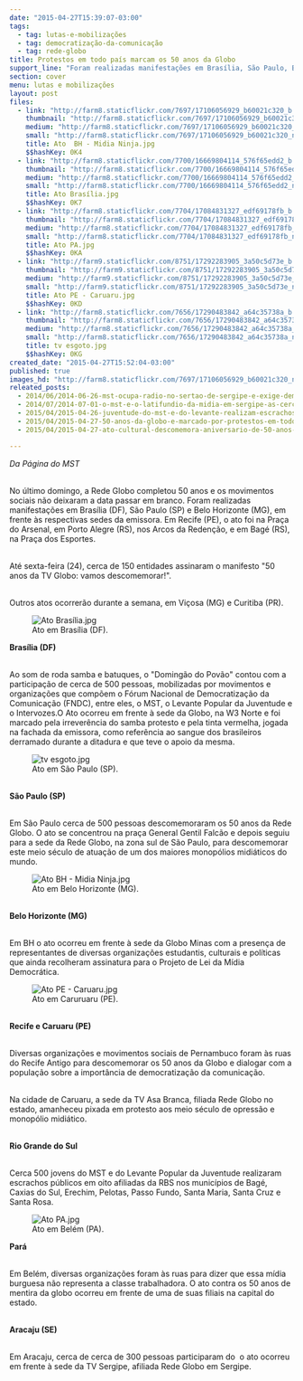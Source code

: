```yaml
---
date: "2015-04-27T15:39:07-03:00"
tags:
  - tag: lutas-e-mobilizações
  - tag: democratização-da-comunicação
  - tag: rede-globo
title: Protestos em todo país marcam os 50 anos da Globo
support_line: "Foram realizadas manifestações em Brasília, São Paulo, Belo Horizonte, Recife, Porto Alegre e em Bagé, Belém, Aracaju."
section: cover
menu: lutas e mobilizações
layout: post
files:
  - link: "http://farm8.staticflickr.com/7697/17106056929_b60021c320_b.jpg"
    thumbnail: "http://farm8.staticflickr.com/7697/17106056929_b60021c320_t.jpg"
    medium: "http://farm8.staticflickr.com/7697/17106056929_b60021c320_z.jpg"
    small: "http://farm8.staticflickr.com/7697/17106056929_b60021c320_n.jpg"
    title: Ato  BH - Midia Ninja.jpg
    $$hashKey: 0K4
  - link: "http://farm8.staticflickr.com/7700/16669804114_576f65edd2_b.jpg"
    thumbnail: "http://farm8.staticflickr.com/7700/16669804114_576f65edd2_t.jpg"
    medium: "http://farm8.staticflickr.com/7700/16669804114_576f65edd2_z.jpg"
    small: "http://farm8.staticflickr.com/7700/16669804114_576f65edd2_n.jpg"
    title: Ato Brasília.jpg
    $$hashKey: 0K7
  - link: "http://farm8.staticflickr.com/7704/17084831327_edf69178fb_b.jpg"
    thumbnail: "http://farm8.staticflickr.com/7704/17084831327_edf69178fb_t.jpg"
    medium: "http://farm8.staticflickr.com/7704/17084831327_edf69178fb_z.jpg"
    small: "http://farm8.staticflickr.com/7704/17084831327_edf69178fb_n.jpg"
    title: Ato PA.jpg
    $$hashKey: 0KA
  - link: "http://farm9.staticflickr.com/8751/17292283905_3a50c5d73e_b.jpg"
    thumbnail: "http://farm9.staticflickr.com/8751/17292283905_3a50c5d73e_t.jpg"
    medium: "http://farm9.staticflickr.com/8751/17292283905_3a50c5d73e_z.jpg"
    small: "http://farm9.staticflickr.com/8751/17292283905_3a50c5d73e_n.jpg"
    title: Ato PE - Caruaru.jpg
    $$hashKey: 0KD
  - link: "http://farm8.staticflickr.com/7656/17290483842_a64c35738a_b.jpg"
    thumbnail: "http://farm8.staticflickr.com/7656/17290483842_a64c35738a_t.jpg"
    medium: "http://farm8.staticflickr.com/7656/17290483842_a64c35738a_z.jpg"
    small: "http://farm8.staticflickr.com/7656/17290483842_a64c35738a_n.jpg"
    title: tv esgoto.jpg
    $$hashKey: 0KG
created_date: "2015-04-27T15:52:04-03:00"
published: true
images_hd: "http://farm8.staticflickr.com/7697/17106056929_b60021c320_n.jpg"
releated_posts:
  - 2014/06/2014-06-26-mst-ocupa-radio-no-sertao-de-sergipe-e-exige-democratizacao-da-comunicacao.md
  - 2014/07/2014-07-01-o-mst-e-o-latifundio-da-midia-em-sergipe-as-cercas-que-precisam-ser-quebradas.md
  - 2015/04/2015-04-26-juventude-do-mst-e-do-levante-realizam-escrachos-em-afiliadas-da-rbs-no-rs.md
  - 2015/04/2015-04-27-50-anos-da-globo-e-marcado-por-protestos-em-todo-pais.md
  - 2015/04/2015-04-27-ato-cultural-descomemora-aniversario-de-50-anos-da-globo-em-porto-alegre.md

---
```

<p><em>Da P&aacute;gina do MST</em></p>

<p><br />
No &uacute;ltimo domingo, a Rede Globo completou 50 anos e os movimentos sociais n&atilde;o deixaram a data passar em branco. Foram realizadas manifesta&ccedil;&otilde;es em Bras&iacute;lia (DF), S&atilde;o Paulo (SP) e Belo Horizonte (MG), em frente &agrave;s respectivas sedes da emissora. Em Recife (PE), o ato foi na Pra&ccedil;a do Arsenal, em Porto Alegre (RS), nos Arcos da Reden&ccedil;&atilde;o, e em Bag&eacute; (RS), na Pra&ccedil;a dos Esportes.</p>

<p><br />
At&eacute; sexta-feira (24), cerca de 150 entidades assinaram o manifesto &quot;50 anos da TV Globo: vamos descomemorar!&quot;.</p>

<p><br />
Outros atos ocorrer&atilde;o durante a semana, em Vi&ccedil;osa (MG) e Curitiba (PR).</p>

<figure class="image"><img alt="Ato Brasília.jpg" src="http://farm8.staticflickr.com/7700/16669804114_576f65edd2_b.jpg" />
<figcaption>Ato em Bras&iacute;lia (DF).</figcaption>
</figure>

<p><strong>Bras&iacute;lia (DF)</strong></p>

<p><br />
Ao som de roda samba e batuques, o &quot;Doming&atilde;o do Pov&atilde;o&quot; contou com a participa&ccedil;&atilde;o de cerca de 500 pessoas, mobilizadas por movimentos e organiza&ccedil;&otilde;es que comp&otilde;em o F&oacute;rum Nacional de Democratiza&ccedil;&atilde;o da Comunica&ccedil;&atilde;o (FNDC), entre eles, o MST, o Levante Popular da Juventude e o Intervozes.O Ato ocorreu em frente &agrave; sede da Globo, na W3 Norte e foi marcado pela irrever&ecirc;ncia do samba protesto e pela tinta vermelha, jogada na fachada da emissora, como refer&ecirc;ncia ao sangue dos brasileiros derramado durante a ditadura e que teve o apoio da mesma.</p>

<figure class="image"><img alt="tv esgoto.jpg" src="http://farm8.staticflickr.com/7656/17290483842_a64c35738a_b.jpg" />
<figcaption>Ato em S&atilde;o Paulo (SP).</figcaption>
</figure>

<p><br />
<strong>S&atilde;o Paulo (SP)</strong></p>

<p><br />
Em S&atilde;o Paulo cerca de 500 pessoas descomemoraram os 50 anos da Rede Globo. O ato se concentrou na pra&ccedil;a General Gentil Falc&atilde;o e depois seguiu para a sede da Rede Globo, na zona sul de S&atilde;o Paulo, para descomemorar este meio s&eacute;culo de atua&ccedil;&atilde;o de um dos maiores monop&oacute;lios midi&aacute;ticos do mundo.</p>

<figure class="image"><img alt="Ato  BH - Midia Ninja.jpg" src="http://farm8.staticflickr.com/7697/17106056929_b60021c320_b.jpg" />
<figcaption>Ato em Belo Horizonte (MG).</figcaption>
</figure>

<p><br />
<strong>Belo Horizonte (MG)</strong></p>

<p><br />
Em BH o ato ocorreu em frente &agrave; sede da Globo Minas com a presen&ccedil;a de representantes de diversas organiza&ccedil;&otilde;es estudantis, culturais e pol&iacute;ticas que ainda recolheram assinatura para o Projeto de Lei da M&iacute;dia Democr&aacute;tica.</p>

<figure class="image"><img alt="Ato PE - Caruaru.jpg" src="http://farm9.staticflickr.com/8751/17292283905_3a50c5d73e_b.jpg" />
<figcaption>Ato em Caruruaru (PE).</figcaption>
</figure>

<p><br />
<strong>Recife e Caruaru (PE)</strong></p>

<p><br />
Diversas organiza&ccedil;&otilde;es e movimentos sociais de Pernambuco foram &agrave;s ruas do Recife Antigo para descomemorar os 50 anos da Globo e dialogar com a popula&ccedil;&atilde;o sobre a import&acirc;ncia de democratiza&ccedil;&atilde;o da comunica&ccedil;&atilde;o.</p>

<p><br />
Na cidade de Caruaru, a sede da TV Asa Branca, filiada Rede Globo no estado, amanheceu pixada em protesto aos meio s&eacute;culo de opress&atilde;o e monop&oacute;lio midi&aacute;tico.</p>

<p><br />
<strong>Rio Grande do Sul</strong></p>

<p><br />
Cerca 500 jovens do MST e do Levante Popular da Juventude realizaram escrachos p&uacute;blicos em oito afiliadas da RBS nos munic&iacute;pios de Bag&eacute;, Caxias do Sul, Erechim, Pelotas, Passo Fundo, Santa Maria, Santa Cruz e Santa Rosa.</p>

<figure class="image"><img alt="Ato PA.jpg" src="http://farm8.staticflickr.com/7704/17084831327_edf69178fb_b.jpg" />
<figcaption>Ato em Bel&eacute;m (PA).</figcaption>
</figure>

<p><strong>Par&aacute;</strong></p>

<p><br />
Em Bel&eacute;m, diversas organiza&ccedil;&otilde;es foram &agrave;s ruas para dizer que essa m&iacute;dia burguesa n&atilde;o representa a classe trabalhadora. O ato contra os 50 anos de mentira da globo ocorreu em frente de uma de suas filiais na capital do estado.</p>

<p><br />
<strong>Aracaju (SE)</strong></p>

<p><br />
Em Aracaju, cerca de cerca de 300 pessoas participaram do&nbsp; o ato ocorreu em frente &agrave; sede da TV Sergipe, afiliada Rede Globo em Sergipe.</p>
